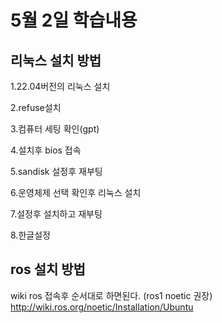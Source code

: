 # 5월 2일 학습내용
## 리눅스 설치 방법
1.22.04버전의 리눅스 설치    

2.refuse설치   

3.컴퓨터 세팅 확인(gpt)   

4.설치후 bios 접속   

5.sandisk 설정후 재부팅   

6.운영체제 선택 확인후 리눅스 설치   

7.설정후 설치하고 재부팅   

8.한글설정   

## ros 설치 방법
wiki ros 접속후 순서대로 하면된다. (ros1 noetic 권장) http://wiki.ros.org/noetic/Installation/Ubuntu
